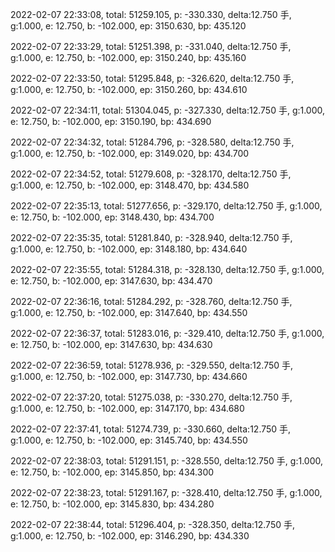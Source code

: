 2022-02-07 22:33:08, total: 51259.105, p: -330.330, delta:12.750 手, g:1.000, e: 12.750, b: -102.000, ep: 3150.630, bp: 435.120

2022-02-07 22:33:29, total: 51251.398, p: -331.040, delta:12.750 手, g:1.000, e: 12.750, b: -102.000, ep: 3150.240, bp: 435.160

2022-02-07 22:33:50, total: 51295.848, p: -326.620, delta:12.750 手, g:1.000, e: 12.750, b: -102.000, ep: 3150.260, bp: 434.610

2022-02-07 22:34:11, total: 51304.045, p: -327.330, delta:12.750 手, g:1.000, e: 12.750, b: -102.000, ep: 3150.190, bp: 434.690

2022-02-07 22:34:32, total: 51284.796, p: -328.580, delta:12.750 手, g:1.000, e: 12.750, b: -102.000, ep: 3149.020, bp: 434.700

2022-02-07 22:34:52, total: 51279.608, p: -328.170, delta:12.750 手, g:1.000, e: 12.750, b: -102.000, ep: 3148.470, bp: 434.580

2022-02-07 22:35:13, total: 51277.656, p: -329.170, delta:12.750 手, g:1.000, e: 12.750, b: -102.000, ep: 3148.430, bp: 434.700

2022-02-07 22:35:35, total: 51281.840, p: -328.940, delta:12.750 手, g:1.000, e: 12.750, b: -102.000, ep: 3148.180, bp: 434.640

2022-02-07 22:35:55, total: 51284.318, p: -328.130, delta:12.750 手, g:1.000, e: 12.750, b: -102.000, ep: 3147.630, bp: 434.470

2022-02-07 22:36:16, total: 51284.292, p: -328.760, delta:12.750 手, g:1.000, e: 12.750, b: -102.000, ep: 3147.640, bp: 434.550

2022-02-07 22:36:37, total: 51283.016, p: -329.410, delta:12.750 手, g:1.000, e: 12.750, b: -102.000, ep: 3147.630, bp: 434.630

2022-02-07 22:36:59, total: 51278.936, p: -329.550, delta:12.750 手, g:1.000, e: 12.750, b: -102.000, ep: 3147.730, bp: 434.660

2022-02-07 22:37:20, total: 51275.038, p: -330.270, delta:12.750 手, g:1.000, e: 12.750, b: -102.000, ep: 3147.170, bp: 434.680

2022-02-07 22:37:41, total: 51274.739, p: -330.660, delta:12.750 手, g:1.000, e: 12.750, b: -102.000, ep: 3145.740, bp: 434.550

2022-02-07 22:38:03, total: 51291.151, p: -328.550, delta:12.750 手, g:1.000, e: 12.750, b: -102.000, ep: 3145.850, bp: 434.300

2022-02-07 22:38:23, total: 51291.167, p: -328.410, delta:12.750 手, g:1.000, e: 12.750, b: -102.000, ep: 3145.830, bp: 434.280

2022-02-07 22:38:44, total: 51296.404, p: -328.350, delta:12.750 手, g:1.000, e: 12.750, b: -102.000, ep: 3146.290, bp: 434.330
